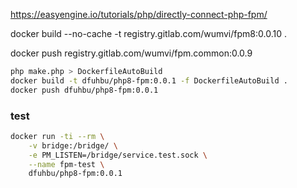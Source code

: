 https://easyengine.io/tutorials/php/directly-connect-php-fpm/

docker build --no-cache -t registry.gitlab.com/wumvi/fpm8:0.0.10 .

docker push registry.gitlab.com/wumvi/fpm.common:0.0.9

```bash
php make.php > DockerfileAutoBuild
docker build -t dfuhbu/php8-fpm:0.0.1 -f DockerfileAutoBuild .
docker push dfuhbu/php8-fpm:0.0.1
```

### test

```bash
docker run -ti --rm \
    -v bridge:/bridge/ \
    -e PM_LISTEN=/bridge/service.test.sock \
    --name fpm-test \
    dfuhbu/php8-fpm:0.0.1
```